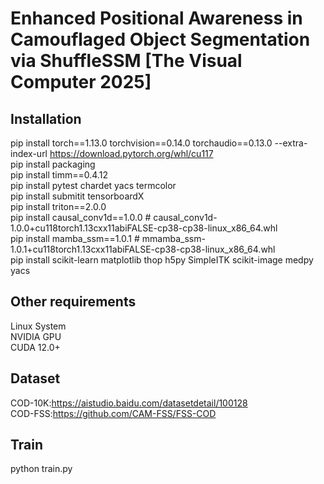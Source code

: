 # Enhanced Positional Awareness in Camouflaged Object Segmentation via ShuffleSSM [The Visual Computer 2025]

## Installation
pip install torch==1.13.0 torchvision==0.14.0 torchaudio==0.13.0 --extra-index-url https://download.pytorch.org/whl/cu117  
pip install packaging  
pip install timm==0.4.12  
pip install pytest chardet yacs termcolor  
pip install submitit tensorboardX  
pip install triton==2.0.0  
pip install causal_conv1d==1.0.0  # causal_conv1d-1.0.0+cu118torch1.13cxx11abiFALSE-cp38-cp38-linux_x86_64.whl  
pip install mamba_ssm==1.0.1  # mmamba_ssm-1.0.1+cu118torch1.13cxx11abiFALSE-cp38-cp38-linux_x86_64.whl  
pip install scikit-learn matplotlib thop h5py SimpleITK scikit-image medpy yacs  

## Other requirements
Linux System  
NVIDIA GPU  
CUDA 12.0+  

## Dataset
COD-10K:https://aistudio.baidu.com/datasetdetail/100128  
COD-FSS:https://github.com/CAM-FSS/FSS-COD  


## Train
python train.py


